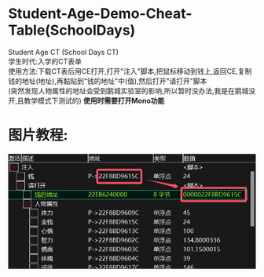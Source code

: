 # Student-Age-Demo-Cheat-Table(SchoolDays)  
Student Age CT (School Days CT)  
学生时代:入学的CT表单  
使用方法:下载CT表后用CE打开,打开"注入"脚本,把鼠标移动到钱上,返回CE,复制钱的地址(地址),再黏贴到"钱的地址"中(值),然后打开"请打开"脚本  
(突然发现人物属性的地址会受到鹅城实验室的影响,所以暂时没办法,我是在鹅城没开,且教学模式下测试的)
**使用时需要打开Mono功能**  
# 图片教程:  
![image](img/1.png)
